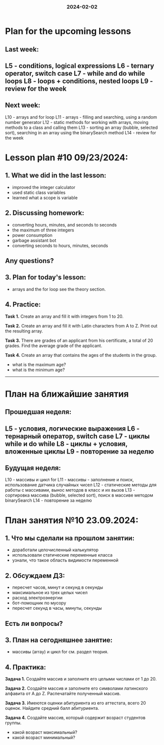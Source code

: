 <h3 style="text-align: center; padding-bottom: 14px">2024-02-02</h3>

# Plan for the upcoming lessons
## Last week:
L5 - conditions, logical expressions
L6 - ternary operator, switch case
L7 - while and do while loops
L8 - loops + conditions, nested loops
L9 - review for the week
--------------------------------------------
## Next week:
L10 - arrays and for loop
L11 - arrays - filling and searching, using a random number generator
L12 - static methods for working with arrays, moving methods to a class and calling them
L13 - sorting an array (bubble, selected sort), searching in an array using the binarySearch method
L14 - review for the week

# Lesson plan #10 09/23/2024:

## 1. What we did in the last lesson:
- improved the integer calculator
- used static class variables
- learned what a scope is variable

## 2. Discussing homework:
- converting hours, minutes, and seconds to seconds
- the maximum of three integers
- power consumption
- garbage assistant bot
- converting seconds to hours, minutes, seconds

Any questions?
----------------------------------------------------------------------------

## 3. Plan for today's lesson:
- arrays and the for loop
  see the theory section.

## 4. Practice:

**Task 1.**
Create an array and fill it with integers from 1 to 20.

**Task 2.**
Create an array and fill it with Latin characters from A to Z.
Print out the resulting array.

**Task 3.**
There are grades of an applicant from his certificate, a total of 20 grades.
Find the average grade of the applicant.

**Task 4.**
Create an array that contains the ages of the students in the group.
- what is the maximum age?
- what is the minimum age?

___

# План на ближайшие занятия
## Прошедшая неделя:
L5 - условия, логические выражения
L6 - тернарный оператор, switch case
L7 - циклы while и do while
L8 - циклы + условия, вложенные циклы
L9 - повторение за неделю
--------------------------------------------
## Будущая неделя:
L10 - массивы и цикл for
L11 - массивы - заполнение и поиск, использование датчика случайных чисел
L12 - статические методы для работы с массивами, вынос методов в класс и их вызов
L13 - сортировка массива (bubble, selected sort), поиск в массиве методом binarySearch
L14 - повторение за неделю

# План занятия №10 23.09.2024:

## 1. Что мы сделали на прошлом занятии:
- доработали целочисленный калькулятор
- использовали статические переменные класса
- узнали, что такое область видимости переменной

## 2. Обсуждаем ДЗ:
- пересчет часов, минут и секунд в секунды
- максимальное из трех целых чисел
- расход электроэнергии
- бот-помощник по мусору
- пересчет секунд в часы, минуты, секунды

Есть ли вопросы?
----------------------------------------------------------------------------

## 3. План на сегодняшнее занятие:
- массивы (array) и цикл for
  см. раздел теория.


## 4. Практика:

**Задача 1.**
Создайте массив и заполните его целыми числами от 1 до 20.

**Задача 2.**
Создайте массив и заполните его символами латинского алфавита от A до Z.
Раcпечатайте полученный массив.

**Задача 3.**
Имеются оценки абитуриента из его аттестата, всего 20 оценок.
Найдите средний балл абитуриента.

**Задача 4.**
Создайте массив, который содержит возраст студентов группы.
- какой возраст максимальный?
- какой возраст минимальный?


